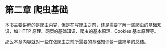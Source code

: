 # 第二章 爬虫基础

本书主要讲解的是爬虫内容，但是在写爬虫之前，还是需要了解一些爬虫的基础知识，如 HTTP 原理、网页的基础知识、爬虫的基本原理、Cookies 基本原理等。

那么本章内容就对一些在做爬虫之前所需要的基础知识做一些简单的总结。



